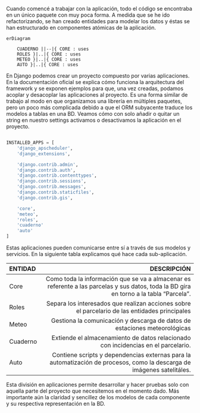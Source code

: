 
Cuando comencé a trabajar con la aplicación, todo el código se encontraba en un único paquete con muy poca forma. A medida que se he ido refactorizando, se han creado entidades para modelar los datos y éstas se han estructurado en componentes atómicas de la aplicación.

```mermaid
erDiagram

    CUADERNO ||--|{ CORE : uses
    ROLES }|..|{ CORE : uses
    METEO }|..|{ CORE : uses
    AUTO }|..|{ CORE : uses
```


En Django podemos crear un proyecto compuesto por varias aplicaciones. En la documentación oficial se explica cómo funciona la arquitectura del framework y se exponen ejemplos para que, una vez creadas, podamos acoplar y desacoplar las aplicaciones al proyecto. Es una forma similar de trabajo al modo en que organizamos una librería en múltiples paquetes, pero un poco más complicada debido a que el ORM subyacente traduce los modelos a tablas en una BD. Veamos cómo con solo añadir o quitar un string en nuestro settings activamos o desactivamos la aplicación en el proyecto.

```python

INSTALLED_APPS = [
	'django_apscheduler',
	'django_extensions',

	'django.contrib.admin',
	'django.contrib.auth',
	'django.contrib.contenttypes',
	'django.contrib.sessions',
	'django.contrib.messages',
	'django.contrib.staticfiles',
	'django.contrib.gis',

	'core',
	'meteo',
	'roles',
	'cuaderno'
	'auto'
]

```

Estas aplicaciones pueden comunicarse entre sí a través de sus modelos y servicios. En la siguiente tabla explicamos qué hace cada sub-aplicación.

ENTIDAD | DESCRIPCIÓN
:----------------|-------------:
Core | Como toda la información que se va a almacenar es referente a las parcelas y sus datos, toda la BD gira en torno a la tabla “Parcela”.
Roles | Separa los interesados que realizan acciones sobre el parcelario de las entidades principales
Meteo | Gestiona la comunicación y descarga de datos de estaciones meteorológicas
Cuaderno | Extiende el almacenamiento de datos relacionado con incidencias en el parcelario.
Auto | Contiene scripts y dependencias externas para la automatización de procesos, como la descarga de imágenes satelitáles.

Esta división en aplicaciones permite desarrollar y hacer pruebas solo con aquella parte del proyecto que necesitemos en el momento dado. Más importante aún la claridad y sencillez de los modelos de cada componente y su respectiva representación en la BD.




